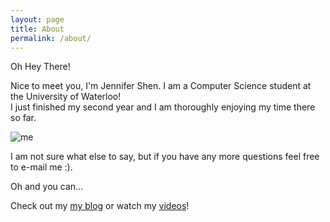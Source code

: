 ```yaml
---
layout: page
title: About
permalink: /about/
---
```


Oh Hey There!

Nice to meet you, I'm Jennifer Shen.
I am a Computer Science student at the University of Waterloo!  
I just finished my second year and I am thoroughly enjoying my time there so far. 

![me](../../img/SAM_0231.jpg)

I am not sure what else to say, but if you have any more questions feel free to e-mail me :).

Oh and you can...

Check out my [my blog][blog]
or watch my [videos][youtube]!

[blog]:      https://medium.com/@Jennifer_Shen
[youtube]:  https://www.youtube.com/channel/UCAS0eiruuvXXB0hU58MtA0A